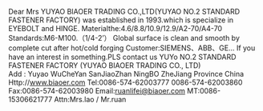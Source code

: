 Dear Mrs
YUYAO BIAOER TRADING CO.,LTD(YUYAO NO.2 STANDARD FASTENER FACTORY) was established in 1993.which is specialize in EYEBOLT and HINGE.
Materialthe:4.6/8.8/10.9/12.9/A2-70/A4-70
Standards:M6-M100.（1/4-2’）
 Global surface is clean and smooth by complete cut after hot/cold forging
Customer:SIEMENS、ABB、GE...
If you have an interest in something.PLS contact us
YUYo NO.2 STANDARD FASTENER FACTORY (YUYAO BIAOER TRADING CO., LTD)  
Add : Yuyao WuCheYan SanJiaoZhan NingBO ZheJiang Province China 
Http://www.biaoer.com
Tel:0086-574-62003777 0086-574-62003860 Fax:0086-574-62003980 
Email:ruanlifei@biaoer.com  MT:0086-15306621777
Attn:Mrs.lao / Mr.ruan

<!---
ruanlifei5/ruanlifei5 is a ✨ special ✨ repository because its `README.md` (this file) appears on your GitHub profile.
You can click the Preview link to take a look at your changes.
--->
